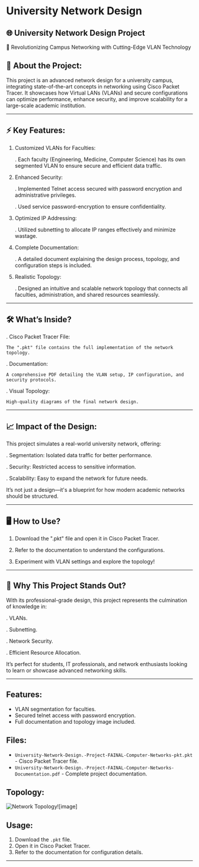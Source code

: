 # University Network Design

## 🌐 University Network Design Project

🚀 Revolutionizing Campus Networking with Cutting-Edge VLAN Technology

## 📝 About the Project:

This project is an advanced network design for a university campus, integrating state-of-the-art concepts in networking using Cisco Packet Tracer. It showcases how Virtual LANs (VLANs) and secure configurations can optimize performance, enhance security, and improve scalability for a large-scale academic institution.

___________________________________________________________________________________________________________

## ⚡ Key Features:

1. Customized VLANs for Faculties:
   
   . Each faculty (Engineering, Medicine, Computer Science) has its own segmented VLAN to ensure   secure              and efficient data traffic.

2. Enhanced Security:
   
   . Implemented Telnet access secured with password encryption and administrative privileges.

   . Used service password-encryption to ensure confidentiality.

4. Optimized IP Addressing:

   . Utilized subnetting to allocate IP ranges effectively and minimize wastage.

5. Complete Documentation:
 
   . A detailed document explaining the design process, topology, and configuration steps is included.

6. Realistic Topology:
 
   . Designed an intuitive and scalable network topology that connects all faculties, administration, and         shared resources seamlessly.

___________________________________________________________________________________________________________

## 🛠️ What’s Inside?

.  Cisco Packet Tracer File:

    The ".pkt" file contains the full implementation of the network topology.
    
.  Documentation:

    A comprehensive PDF detailing the VLAN setup, IP configuration, and security protocols.

.  Visual Topology:

    High-quality diagrams of the final network design.

___________________________________________________________________________________________________________

## 📈 Impact of the Design:

This project simulates a real-world university network, offering:

.  Segmentation: Isolated data traffic for better performance.

.  Security: Restricted access to sensitive information.

.  Scalability: Easy to expand the network for future needs.

It’s not just a design—it's a blueprint for how modern academic networks should be structured.

___________________________________________________________________________________________________________

## 🖥️ How to Use?

1. Download the ".pkt" file and open it in Cisco Packet Tracer.

2. Refer to the documentation to understand the configurations.

3. Experiment with VLAN settings and explore the topology!

___________________________________________________________________________________________________________

## 🎯 Why This Project Stands Out?

With its professional-grade design, this project represents the culmination of knowledge in:

.  VLANs.

.  Subnetting.

.  Network Security.

.  Efficient Resource Allocation.

It’s perfect for students, IT professionals, and network enthusiasts looking to learn or showcase advanced networking skills.

___________________________________________________________________________________________________________

## Features:
- VLAN segmentation for faculties.
- Secured telnet access with password encryption.
- Full documentation and topology image included.

## Files:
- `University-Network-Design.-Project-FAINAL-Computer-Networks-pkt.pkt` - Cisco Packet Tracer file.
- `University-Network-Design.-Project-FAINAL-Computer-Networks-Documentation.pdf` - Complete project documentation.

## 

## Topology:
![Network Topology![image]](https://github.com/user-attachments/assets/0bc27dc6-d530-43e5-84e5-515564c339e1)

## Usage:
1. Download the `.pkt` file.
2. Open it in Cisco Packet Tracer.
3. Refer to the documentation for configuration details.

---
